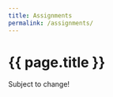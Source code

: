 ```yaml
---
title: Assignments
permalink: /assignments/
---
```


# {{ page.title }}

<p class="important">Subject to change!</p>

